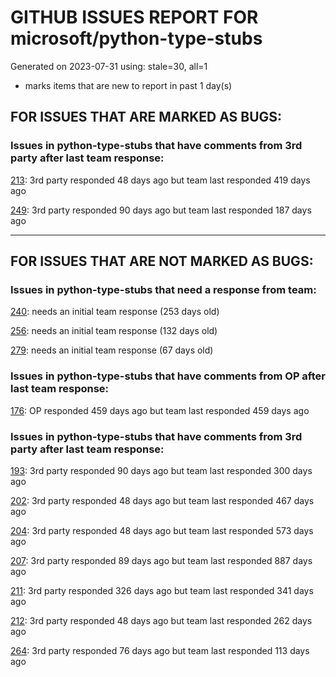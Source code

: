 
# GITHUB ISSUES REPORT FOR microsoft/python-type-stubs


Generated on 2023-07-31 using: stale=30, all=1


* marks items that are new to report in past 1 day(s)


## FOR ISSUES THAT ARE MARKED AS BUGS:


### Issues in python-type-stubs that have comments from 3rd party after last team response:


  [213](https://github.com/microsoft/python-type-stubs/issues/213 "CV2 stub defines type aliases with circular references"): 3rd party responded 48 days ago but team last responded 419 days ago

  [249](https://github.com/microsoft/python-type-stubs/issues/249 "matplotlib colors.py stub"): 3rd party responded 90 days ago but team last responded 187 days ago

---

## FOR ISSUES THAT ARE NOT MARKED AS BUGS:


### Issues in python-type-stubs that need a response from team:


  [240](https://github.com/microsoft/python-type-stubs/issues/240 "[Matplotlib] Uncorrect type-hint in `font_manager.FontProperties`"): needs an initial team response (253 days old)

  [256](https://github.com/microsoft/python-type-stubs/issues/256 "Why does the dict returned by matplotlib.pyplot.subplot_mosaic have Text as key type?"): needs an initial team response (132 days old)

  [279](https://github.com/microsoft/python-type-stubs/issues/279 "`cv2` missing function `imwritemulti`"): needs an initial team response (67 days old)

### Issues in python-type-stubs that have comments from OP after last team response:


  [176](https://github.com/microsoft/python-type-stubs/issues/176 "request : opencv-contrib"): OP responded 459 days ago but team last responded 459 days ago

### Issues in python-type-stubs that have comments from 3rd party after last team response:


  [193](https://github.com/microsoft/python-type-stubs/issues/193 "VS Code AutoComplete does not include some functions of 3rd Party Modules like (NumPy, Pandas, Matplotlib,...)"): 3rd party responded 90 days ago but team last responded 300 days ago

  [202](https://github.com/microsoft/python-type-stubs/issues/202 "vscode autocomplete not working for 'cv2.dnn_DetectionModel' Class"): 3rd party responded 48 days ago but team last responded 467 days ago

  [204](https://github.com/microsoft/python-type-stubs/issues/204 "Intellisense does work with GTK+ 3 (GObject Introspection)"): 3rd party responded 48 days ago but team last responded 573 days ago

  [207](https://github.com/microsoft/python-type-stubs/issues/207 "RPi.GPIO does not work"): 3rd party responded 89 days ago but team last responded 887 days ago

  [211](https://github.com/microsoft/python-type-stubs/issues/211 "Publish each stubs as stub-only package"): 3rd party responded 326 days ago but team last responded 341 days ago

  [212](https://github.com/microsoft/python-type-stubs/issues/212 "Pylance not be resolved the mongoengine"): 3rd party responded 48 days ago but team last responded 262 days ago

  [264](https://github.com/microsoft/python-type-stubs/issues/264 "Add how to install and use section to README"): 3rd party responded 76 days ago but team last responded 113 days ago
